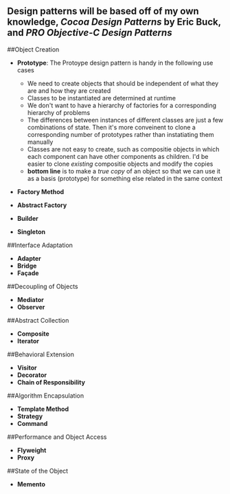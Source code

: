 ## Design patterns will be based off of my own knowledge, ___Cocoa Design Patterns___ by Eric Buck, and ___PRO Objective-C Design Patterns___

##Object Creation

* **Prototype**: The Protoype design pattern is handy in the following use cases
	* We need to create objects that should be independent of what they are and how they are created
	* Classes to be instantiated are determined at runtime
	* We don't want to have a hierarchy of factories for a corresponding hierarchy of problems
    * The differences between instances of different classes are just a few combinations of state. Then it's more conveinent to clone a corresponding number of prototypes rather than instatiating them manually
    * Classes are not easy to create, such as compositie objects in which each component can have other components as children. I'd be easier to clone _existing_ compositie objects and modify the copies
    * **bottom line** is to make a _true copy_ of an object so that we can use it as a basis (prototype) for something else related in the same context
    
* **Factory Method**
* **Abstract Factory**
* **Builder**
* **Singleton**

##Interface Adaptation
- **Adapter**
- **Bridge**
- **Façade**

##Decoupling of Objects
- **Mediator**
- **Observer**

##Abstract Collection
- **Composite**
- **Iterator**

##Behavioral Extension
- **Visitor**
- **Decorator**
- **Chain of Responsibility**

##Algorithm Encapsulation
- **Template Method**
- **Strategy**
- **Command**

##Performance and Object Access
- **Flyweight**
- **Proxy**

##State of the Object
- **Memento**
